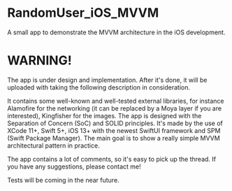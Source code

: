 # RandomUser_iOS_MVVM
A small app to demonstrate the MVVM architecture in the iOS development.

# WARNING!
The app is under design and implementation. After it's done, it will be uploaded with taking the following description in consideration.

It contains some well-known and well-tested external libraries, for instance Alamofire for the networking (it can be replaced by a Moya layer if you are interested), Kingfisher for the images. The app is designed with the Separation of Concern (SoC) and SOLID principles. It's made by the use of XCode 11+, Swift 5+, iOS 13+ with the newest SwiftUI framework and SPM (Swift Package Manager). The main goal is to show a really simple MVVM architectural pattern in practice.

The app contains a lot of comments, so it's easy to pick up the thread. If you have any suggestions, please contact me!

Tests will be coming in the near future.
